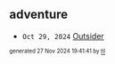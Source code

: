 ## adventure


* <code>Oct 29, 2024</code> [Outsider](2024-10-29T21-00-12-outsider.md)

<sup><sub>generated 27 Nov 2024 19:41:41 by <a href='https://github.com/senorprogrammer/til'>til</a></sub></sup>
